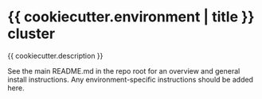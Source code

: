 # {{ cookiecutter.environment | title }} cluster

{{ cookiecutter.description }}

See the main README.md in the repo root for an overview and general install instructions.  Any environment-specific instructions should be added here.